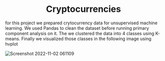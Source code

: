 <h1 align=center> Cryptocurrencies </h1>

<p> for this project we prepared crytocurrency data for unsupervised machine learning. We used Pandas to clean the dataset before running primary component analysis on it. The we clustered the data into 4 classes using K-means. Finally we visualized those classes in the following image using hvplot </p>

![Screenshot 2022-11-02 061109](https://user-images.githubusercontent.com/106105597/199463041-299a0d4e-5cc9-42fd-a61c-5405eaf7fae2.png)

